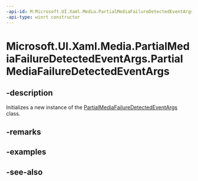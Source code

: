 ```yaml
---
-api-id: M:Microsoft.UI.Xaml.Media.PartialMediaFailureDetectedEventArgs.#ctor
-api-type: winrt constructor
---
```


<!-- Method syntax
public PartialMediaFailureDetectedEventArgs()
-->

# Microsoft.UI.Xaml.Media.PartialMediaFailureDetectedEventArgs.PartialMediaFailureDetectedEventArgs

## -description
Initializes a new instance of the [PartialMediaFailureDetectedEventArgs](partialmediafailuredetectedeventargs.md) class.

## -remarks

## -examples

## -see-also
